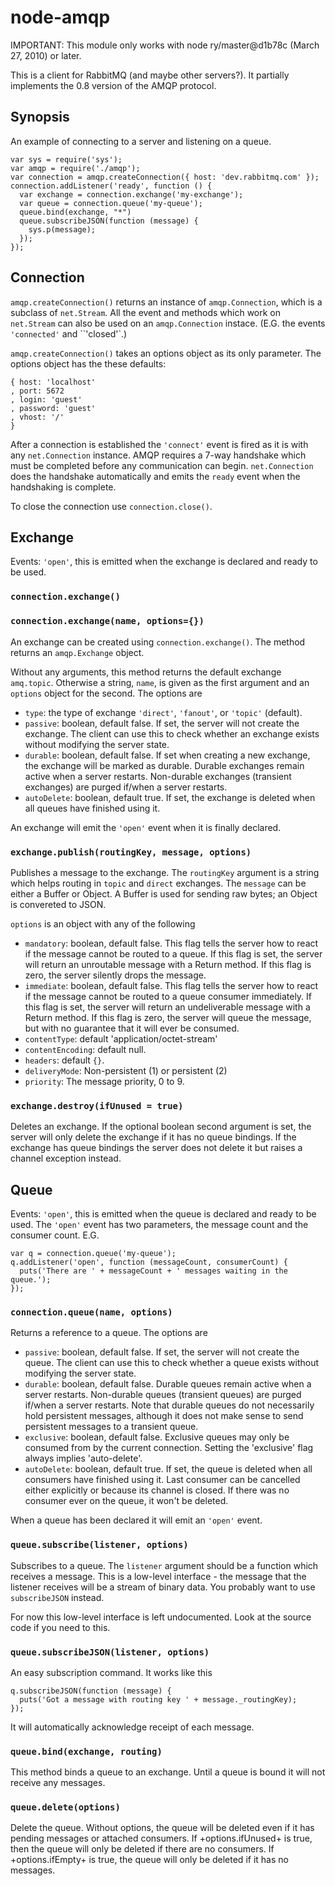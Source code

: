 # node-amqp

IMPORTANT: This module only works with node ry/master@d1b78c (March 27,
2010) or later.

This is a client for RabbitMQ (and maybe other servers?). It partially
implements the 0.8 version of the AMQP protocol.


## Synopsis

An example of connecting to a server and listening on a queue.

    var sys = require('sys');
    var amqp = require('./amqp');
    var connection = amqp.createConnection({ host: 'dev.rabbitmq.com' });
    connection.addListener('ready', function () {
      var exchange = connection.exchange('my-exchange');
      var queue = connection.queue('my-queue');
      queue.bind(exchange, "*")
      queue.subscribeJSON(function (message) {
        sys.p(message);
      });
    });



## Connection

`amqp.createConnection()` returns an instance of `amqp.Connection`, which is
a subclass of `net.Stream`. All the event and methods which work on
`net.Stream` can also be used on an `amqp.Connection` instace. (E.G. the
events `'connected'` and ``'closed'`.)

`amqp.createConnection()` takes an options object as its only parameter.
The options object has the these defaults:

    { host: 'localhost'
    , port: 5672
    , login: 'guest'
    , password: 'guest'
    , vhost: '/'
    }

After a connection is established the `'connect'` event is fired as it is
with any `net.Connection` instance. AMQP requires a 7-way handshake which
must be completed before any communication can begin. `net.Connection` does
the handshake automatically and emits the `ready` event when the handshaking
is complete.

To close the connection use `connection.close()`.


## Exchange

Events: `'open'`, this is emitted when the exchange is declared and ready to
be used.


### `connection.exchange()`
### `connection.exchange(name, options={})`

An exchange can be created using `connection.exchange()`. The method returns
an `amqp.Exchange` object. 

Without any arguments, this method returns the default exchange `amq.topic`.
Otherwise a string, `name`, is given as the first argument and an `options`
object for the second. The options are

- `type`: the type of exchange `'direct'`, `'fanout'`, or `'topic'` (default).
- `passive`: boolean, default false.
    If set, the server will not create the exchange.  The client can use
    this to check whether an exchange exists without modifying the server
    state.
- `durable`: boolean, default false.
    If set when creating a new exchange, the exchange will be marked as
    durable.  Durable exchanges remain active when a server restarts.
    Non-durable exchanges (transient exchanges) are purged if/when a
    server restarts.
- `autoDelete`: boolean, default true.
    If set, the exchange is deleted when all queues have finished using
    it.

An exchange will emit the `'open'` event when it is finally declared.



### `exchange.publish(routingKey, message, options)`

Publishes a message to the exchange. The `routingKey` argument is a string
which helps routing in `topic` and `direct` exchanges. The `message` can be
either a Buffer or Object. A Buffer is used for sending raw bytes; an Object
is convereted to JSON.

`options` is an object with any of the following

- `mandatory`: boolean, default false.
    This flag tells the server how to react if the message cannot be
    routed to a queue.  If this flag is set, the server will return an
    unroutable message with a Return method.  If this flag is zero, the
    server silently drops the message.
- `immediate`: boolean, default false.
    This flag tells the server how to react if the message cannot be
    routed to a queue consumer immediately.  If this flag is set, the
    server will return an undeliverable message with a Return method.
    If this flag is zero, the server will queue the message, but with
    no guarantee that it will ever be consumed.
- `contentType`: default 'application/octet-stream'
- `contentEncoding`: default null.
- `headers`: default `{}`.
- `deliveryMode`: Non-persistent (1) or persistent (2)
- `priority`: The message priority, 0 to 9.


### `exchange.destroy(ifUnused = true)`

Deletes an exchange. 
If the optional boolean second argument is set, the server will only
delete the exchange if it has no queue bindings. If the exchange has queue
bindings the server does not delete it but raises a channel exception
instead.



## Queue

Events: `'open'`, this is emitted when the queue is declared and ready to
be used. The `'open'` event has two parameters, the message count and the
consumer count. E.G.

    var q = connection.queue('my-queue');
    q.addListener('open', function (messageCount, consumerCount) {
      puts('There are ' + messageCount + ' messages waiting in the queue.');
    });



### `connection.queue(name, options)`

Returns a reference to a queue. The options are

- `passive`: boolean, default false.
    If set, the server will not create the queue.  The client can use
    this to check whether a queue exists without modifying the server
    state.
- `durable`: boolean, default false.
    Durable queues remain active when a server restarts.
    Non-durable queues (transient queues) are purged if/when a
    server restarts.  Note that durable queues do not necessarily
    hold persistent messages, although it does not make sense to
    send persistent messages to a transient queue.
- `exclusive`: boolean, default false.
    Exclusive queues may only be consumed from by the current connection.
    Setting the 'exclusive' flag always implies 'auto-delete'.
- `autoDelete`: boolean, default true.
    If set, the queue is deleted when all consumers have finished
    using it. Last consumer can be cancelled either explicitly or because
    its channel is closed. If there was no consumer ever on the queue, it
    won't be deleted.

When a queue has been declared it will emit an `'open'` event. 



### `queue.subscribe(listener, options)`

Subscribes to a queue. The `listener` argument should be a function which
receives a message. This is a low-level interface - the message that the
listener receives will be a stream of binary data. You probably want to use
`subscribeJSON` instead.

For now this low-level interface is left undocumented. Look at the source
code if you need to this.


### `queue.subscribeJSON(listener, options)`

An easy subscription command. It works like this

    q.subscribeJSON(function (message) {
      puts('Got a message with routing key ' + message._routingKey);
    });

It will automatically acknowledge receipt of each message.


### `queue.bind(exchange, routing)`

This method binds a queue to an exchange.  Until a queue is
bound it will not receive any messages.

### `queue.delete(options)`

Delete the queue. Without options, the queue will be deleted even if it has
pending messages or attached consumers. If +options.ifUnused+ is true, then 
the queue will only be deleted if there are no consumers. If
+options.ifEmpty+ is true, the queue will only be deleted if it has no
messages.
